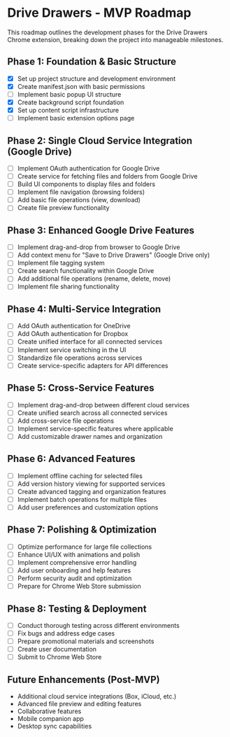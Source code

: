 # Drive Drawers - MVP Roadmap

This roadmap outlines the development phases for the Drive Drawers Chrome extension, breaking down the project into manageable milestones.

## Phase 1: Foundation & Basic Structure

- [x] Set up project structure and development environment
- [x] Create manifest.json with basic permissions
- [ ] Implement basic popup UI structure
- [x] Create background script foundation
- [x] Set up content script infrastructure
- [ ] Implement basic extension options page

## Phase 2: Single Cloud Service Integration (Google Drive)

- [ ] Implement OAuth authentication for Google Drive
- [ ] Create service for fetching files and folders from Google Drive
- [ ] Build UI components to display files and folders
- [ ] Implement file navigation (browsing folders)
- [ ] Add basic file operations (view, download)
- [ ] Create file preview functionality

## Phase 3: Enhanced Google Drive Features

- [ ] Implement drag-and-drop from browser to Google Drive
- [ ] Add context menu for "Save to Drive Drawers" (Google Drive only)
- [ ] Implement file tagging system
- [ ] Create search functionality within Google Drive
- [ ] Add additional file operations (rename, delete, move)
- [ ] Implement file sharing functionality

## Phase 4: Multi-Service Integration

- [ ] Add OAuth authentication for OneDrive
- [ ] Add OAuth authentication for Dropbox
- [ ] Create unified interface for all connected services
- [ ] Implement service switching in the UI
- [ ] Standardize file operations across services
- [ ] Create service-specific adapters for API differences

## Phase 5: Cross-Service Features

- [ ] Implement drag-and-drop between different cloud services
- [ ] Create unified search across all connected services
- [ ] Add cross-service file operations
- [ ] Implement service-specific features where applicable
- [ ] Add customizable drawer names and organization

## Phase 6: Advanced Features

- [ ] Implement offline caching for selected files
- [ ] Add version history viewing for supported services
- [ ] Create advanced tagging and organization features
- [ ] Implement batch operations for multiple files
- [ ] Add user preferences and customization options

## Phase 7: Polishing & Optimization

- [ ] Optimize performance for large file collections
- [ ] Enhance UI/UX with animations and polish
- [ ] Implement comprehensive error handling
- [ ] Add user onboarding and help features
- [ ] Perform security audit and optimization
- [ ] Prepare for Chrome Web Store submission

## Phase 8: Testing & Deployment

- [ ] Conduct thorough testing across different environments
- [ ] Fix bugs and address edge cases
- [ ] Prepare promotional materials and screenshots
- [ ] Create user documentation
- [ ] Submit to Chrome Web Store

## Future Enhancements (Post-MVP)

- Additional cloud service integrations (Box, iCloud, etc.)
- Advanced file preview and editing features
- Collaborative features
- Mobile companion app
- Desktop sync capabilities
